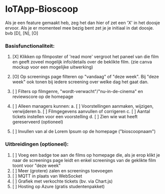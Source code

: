 # IoTApp-Bioscoop

Als je een feature gemaakt heb, zeg het dan hier of zet een 'X' in het doosje ervoor.
Als je er momenteel mee bezig bent zet je je initiaal in dat doosje. bvb [D], [N], [O]

### Basisfunctionaliteit:

1. [X] Klikken op filmposter of 'read more' vergroot het paneel van die film en geeft zoveel mogelijk info/details over de beklikte film. (zie canva mockup voor een mogelijke uitwerking)

2. [O] Op screenings page filteren op "vandaag" of "deze week". Bij "deze week" ook tonen bij iedere screening over welke dag het gaat dan.

3. [ ] Filters op filmgenre, "wordt-verwacht"/"nu-in-de-cinema" en reviewscore op de homepage

4. [ ] Alleen managers kunnen:
  a. [ ] Voorstellingen aanmaken, wijzigen, verwijderen
  b. [ ] Filmgegevens aanvullen of corrigeren
  c. [ ] Aantal tickets instellen voor een voorstelling
  d. [ ] Zien wie wat heeft gereserveerd (optioneel)

5. [ ] Invullen van al de Lorem Ipsum op de homepage ("bioscoopnaam")

### Uitbreidingen (optioneel):

1. [ ] Voeg een badge toe aan de films op homepage die, als je erop klikt je naar de screenings page leidt en enkel screenings van de geklikte film toont voor "deze week"
2. [ ] Meer (grotere) zalen en screenings toevoegen
3. [ ] MQTT in plaats van WebSocket
4. [ ] Grafiek met verkochte tickets (bv. via Chart.js)
5. [ ] Hosting op Azure (gratis studentenpakket)
